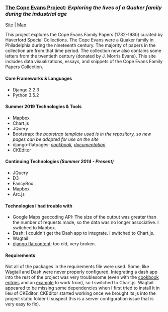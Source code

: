 ### [The Cope Evans Project](http://165.227.217.17): *Exploring the lives of a Quaker family during the industrial age*
[Site](http://165.227.217.17) |  [Map](http://165.227.217.17/letters/) 

This project explores the Cope Evans Family Papers (1732-1980) curated by Haverford Special Collections. The Cope Evans were a Quaker family in Philadelphia during the nineteenth century. The majority of papers in the collection are from that time period. The collection now also contains some letters from the twentieth century (donated by J. Morris Evans). This site includes data visualizations, essays, and snippets of the Cope Evans Family Papers Collection.

#### Core Frameworks & Languages
- Django 2.2.3
- Python 3.5.2

#### Summer 2019 Technologies & Tools
- Mapbox
- Chart.js
- JQuery 
- Bootstrap: *the bootstrap template used is in the repository, so new pages can be adapted for use on the site*
- django-flatpages: *[cookbook](https://github.com/HCDigitalScholarship/ds-cookbook/tree/master/django_flatpages), [documentation](https://docs.djangoproject.com/en/2.2/ref/contrib/flatpages/)*
- CKEditor

#### Continuing Technologies *(Summer 2014 - Present)*
- JQuery 
- D3 
- FancyBox
- Mapbox 
- Arc.js 

#### Technologies I had trouble with
- Google Maps geocoding API: The size of the output was greater than the number of requests made, so the data was no longer associative. I switched to Mapbox.
- Dash: I couldn't get the Dash app to integrate. I switched to Chart.js.
- Wagtail
- [django flatcontent](https://github.com/orcasgit/django-flatcontent): too old, very broken.

#### Requirements
Not all of the packages in the requirements file were used. Some, like Wagtail and Dash were never properly configured. Integrating a dash app into the rest of the project was very troublesome (even with the [cookbook entries](https://github.com/HCDigitalScholarship/ds-cookbook/tree/master/dash) and an [example](https://github.com/HCDigitalScholarship/dashboard) to work from), so I switched to Chart.js. Wagtail appeared to be missing some dependencies when I first tried to install it in lieu of CKEditor. CKEditor started working once we brought its js into the project static folder (I suspect this is a server configuration issue that is very easy to fix). 
